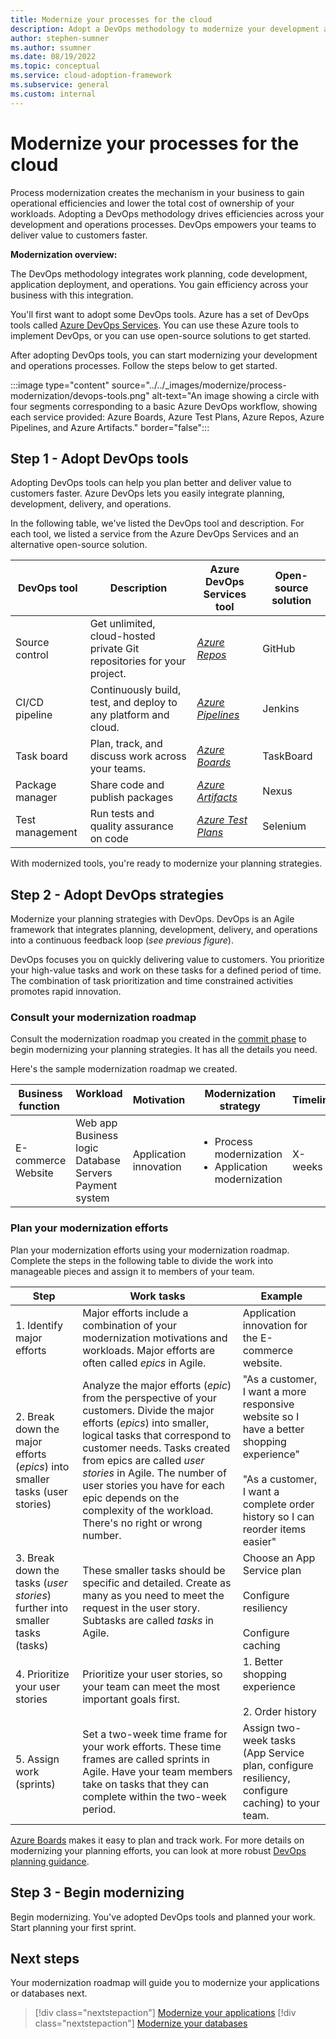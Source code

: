 ```yaml
---
title: Modernize your processes for the cloud
description: Adopt a DevOps methodology to modernize your development and operations. Process modernization is essential to lowering the total cost of ownership of your workloads.
author: stephen-sumner
ms.author: ssumner
ms.date: 08/19/2022
ms.topic: conceptual
ms.service: cloud-adoption-framework
ms.subservice: general
ms.custom: internal
---
```


# Modernize your processes for the cloud

Process modernization creates the mechanism in your business to gain operational efficiencies and lower the total cost of ownership of your workloads. Adopting a DevOps methodology drives efficiencies across your development and operations processes. DevOps empowers your teams to deliver value to customers faster.

**Modernization overview:**

The DevOps methodology integrates work planning, code development, application deployment, and operations. You gain efficiency across your business with this integration.

You'll first want to adopt some DevOps tools. Azure has a set of DevOps tools called [Azure DevOps Services](/azure/devops/user-guide/what-is-azure-devops). You can use these Azure tools to implement DevOps, or you can use open-source solutions to get started.

After adopting DevOps tools, you can start modernizing your development and operations processes. Follow the steps below to get started.

:::image type="content" source="../../_images/modernize/process-modernization/devops-tools.png" alt-text="An image showing a circle with four segments corresponding to a basic Azure DevOps workflow, showing each service provided: Azure Boards, Azure Test Plans, Azure Repos, Azure Pipelines, and Azure Artifacts." border="false":::

## Step 1 - Adopt DevOps tools

Adopting DevOps tools can help you plan better and deliver value to customers faster. Azure DevOps lets you easily integrate planning, development, delivery, and operations.

In the following table, we've listed the DevOps tool and description. For each tool, we listed a service from the Azure DevOps Services and an alternative open-source solution.

| DevOps tool | Description | Azure DevOps Services tool |  Open-source solution
| --- | --- | --- | --- |
| Source control | Get unlimited, cloud-hosted private Git repositories for your project. | *[Azure Repos](/azure/devops/repos/get-started/what-is-repos)* | GitHub
| CI/CD pipeline | Continuously build, test, and deploy to any platform and cloud. | *[Azure Pipelines](/azure/devops/pipelines/get-started/what-is-azure-pipelines)* |  Jenkins
| Task board | Plan, track, and discuss work across your teams. | *[Azure Boards](/azure/devops/boards/get-started/what-is-azure-boards)* | TaskBoard |
| Package manager | Share code and publish packages | *[Azure Artifacts](/azure/devops/artifacts/artifacts-overview)* | Nexus |
| Test management| Run tests and quality assurance on code | *[Azure Test Plans](/azure/devops/test/overview)* | Selenium |

With modernized tools, you're ready to modernize your planning strategies.

## Step 2 - Adopt DevOps strategies

Modernize your planning strategies with DevOps. DevOps is an Agile framework that integrates planning, development, delivery, and operations into a continuous feedback loop (*see previous figure*).

DevOps focuses you on quickly delivering value to customers. You prioritize your high-value tasks and work on these tasks for a defined period of time. The combination of task prioritization and time constrained activities promotes rapid innovation.

### Consult your modernization roadmap

Consult the modernization roadmap you created in the [commit phase](../business-alignment/envision-cloud-modernization.md#step-1---identify-modernization-motivations) to begin modernizing your planning strategies. It has all the details you need.

Here's the sample modernization roadmap we created.

|Business function<span title="Business Function">&nbsp;</span> |Workload <span title="Supporting IT Assets">&nbsp;</span> |Motivation<span title="Motivation">&nbsp;</span> |Modernization strategy|Timeline|
| --- | --- | --- | --- | --- |
|E-commerce<br>Website| Web app<br>Business logic<br>Database<br>Servers<br>Payment system|Application innovation |<ul><li>Process modernization</li><li>Application modernization</li></ul>| X-weeks|

### Plan your modernization efforts

Plan your modernization efforts using your modernization roadmap. Complete the steps in the following table to divide the work into manageable pieces and assign it to members of your team.

| Step | Work tasks | Example |
| --- | --- | --- |
| 1. Identify major efforts | Major efforts include a combination of your modernization motivations and workloads. Major efforts are often called *epics* in Agile. | Application innovation for the E-commerce website. |
| 2. Break down the major efforts (*epics*) into smaller tasks (user stories) |Analyze the major efforts (*epic*) from the perspective of your customers. Divide the major efforts (*epics*) into smaller, logical tasks that correspond to customer needs. Tasks created from epics are called *user stories* in Agile. The number of user stories you have for each epic depends on the complexity of the workload. There's no right or wrong number. | "As a customer, I want a more responsive website so I have a better shopping experience" <br><br> "As a customer, I want a complete order history so I can reorder items easier"|
| 3. Break down the tasks (*user stories*) further into smaller tasks (tasks)| These smaller tasks should be specific and detailed. Create as many as you need to meet the request in the user story. Subtasks are called *tasks* in Agile. | Choose an App Service plan<br><br>Configure resiliency<br><br>Configure caching
| 4. Prioritize your user stories | Prioritize your user stories, so your team can meet the most important goals first. | 1. Better shopping experience <br><br> 2. Order history
| 5. Assign work (sprints) | Set a two-week time frame for your work efforts. These time frames are called sprints in Agile. Have your team members take on tasks that they can complete within the two-week period. | Assign two-week tasks (App Service plan, configure resiliency, configure caching) to your team.

[Azure Boards](/azure/devops/boards/get-started/plan-track-work) makes it easy to plan and track work. For more details on modernizing your planning efforts, you can look at more robust [DevOps planning guidance](/azure/devops/plan/planning-efficient-workloads-with-devops).

## Step 3 - Begin modernizing

Begin modernizing. You've adopted DevOps tools and planned your work. Start planning your first sprint.

## Next steps

Your modernization roadmap will guide you to modernize your applications or databases next.

>[!div class="nextstepaction"]
> [Modernize your applications](../../modernize/modernize-strategies/application-modernization.md)
>[!div class="nextstepaction"]
> [Modernize your databases](../../modernize/modernize-strategies/database-modernization.md)
